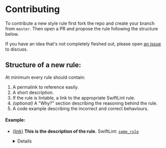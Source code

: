 # Contributing

To contribute a new style rule first fork the repo and create your branch from `master`. Then open a PR and propose the rule following the structure below.

If you have an idea that's not completely fleshed out, please open [an issue](https://github.com/airbnb/swift/issues/new) to discuss.

## Structure of a new rule:

At minimum every rule should contain:

1. A permalink to reference easily.
1. A short description.
1. If the rule is lintable, a link to the appropriate SwiftLint rule.
1. _(optional)_ A "Why?" section describing the reasoning behind the rule.
1. A code example describing the incorrect and correct behaviours.

#### Example:

* <a id='an-id'></a><a href='#an-id'>(link)</a>
**This is the description of the rule.** SwiftLint: [`some_rule`](https://github.com/realm/SwiftLint/blob/master/Rules.md#some-rule)

  <details>

  #### Why?
  This is an explanation of why this rule is needed.

  ```swift
  // WRONG
  func someIncorrectCode {}

  // GOOD
  func someGoodCode {}
  ```

  </details>
